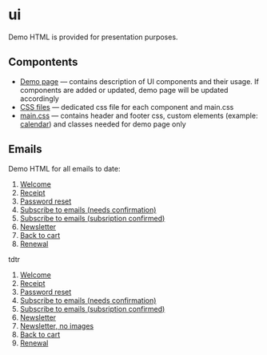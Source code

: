 # ui

Demo HTML is provided for presentation purposes. 
 
## Compontents

* [Demo page](https://blstgr.github.io/ui/email/lib.html) &mdash; contains description of UI components and their usage. If components are added or updated, demo page will be updated accordingly
* [CSS files](https://github.com/blstgr/ui/tree/master/email/css) &mdash; dedicated css file for each component and main.css
* [main.css](https://github.com/blstgr/ui/blob/master/email/css/main.css) &mdash; contains header and footer css, custom elements (example: [calendar](https://blstgr.github.io/ui/email/7-renewal.html)) and classes needed for demo page only



## Emails 

Demo HTML for all emails to date:
1. [Welcome](https://blstgr.github.io/ui/email/1-welcome.html)
2. [Receipt](https://blstgr.github.io/ui/email/2-receipt.html)
3. [Password reset](https://blstgr.github.io/ui/email/3-pwd-reset.html)
4. [Subscribe to emails (needs confirmation)](https://blstgr.github.io/ui/email/4-subsription-confirm.html)
5. [Subscribe to emails (subsription confirmed)](https://blstgr.github.io/ui/email/4-subsription-confirmed.html)
6. [Newsletter](https://blstgr.github.io/ui/email/5-newsletter.html)
7. [Back to cart](https://blstgr.github.io/ui/email/6-back-to-cart.html)
8. [Renewal](https://blstgr.github.io/ui/email/7-renewal.html)


tdtr
1. [Welcome](https://blstgr.github.io/ui/email/tdtr/1-welcome.html)
2. [Receipt](https://blstgr.github.io/ui/email/tdtr/2-receipt.html)
3. [Password reset](https://blstgr.github.io/ui/email/tdtr/3-pwd-reset.html)
4. [Subscribe to emails (needs confirmation)](https://blstgr.github.io/ui/email/tdtr/4-subsription-confirm.html)
5. [Subscribe to emails (subsription confirmed)](https://blstgr.github.io/ui/email/tdtr/4-subsription-confirmed.html)
6. [Newsletter](https://blstgr.github.io/ui/email/tdtr/5-newsletter.html)
6. [Newsletter, no images](https://blstgr.github.io/ui/email/tdtr/5-newsletter_no_img.html)
7. [Back to cart](https://blstgr.github.io/ui/email/tdtr/6-back-to-cart.html)
8. [Renewal](https://blstgr.github.io/ui/email/tdtr/7-renewal.html)